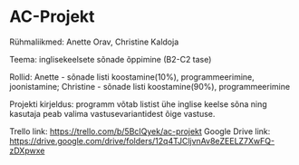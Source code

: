 # AC-Projekt
Rühmaliikmed: Anette Orav, Christine Kaldoja

Teema: inglisekeelsete sõnade õppimine (B2-C2 tase) 

Rollid: Anette - sõnade listi koostamine(10%), programmeerimine, joonistamine;
        Christine - sõnade listi koostamine(90%), programmeerimine

Projekti kirjeldus: programm võtab listist ühe inglise keelse sõna ning kasutaja peab valima vastusevariantidest õige vastuse.

Trello link: https://trello.com/b/5BcIQyek/ac-projekt
Google Drive link: https://drive.google.com/drive/folders/12q4TJCljvnAv8eZEELZ7XwFQ-zDXpwxe

